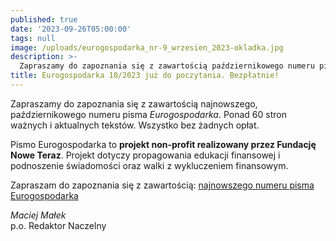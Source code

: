 ```yaml
---
published: true
date: '2023-09-26T05:00:00'
tags: null
image: /uploads/eurogospodarka_nr-9_wrzesien_2023-okladka.jpg
description: >-
  Zapraszamy do zapoznania się z zawartością październikowego numeru pisma Eurogospodarka. Ponad 60 stron ważnych i aktualnych tekstów. Do poczytania... bez opłat. 
title: Eurogospodarka 10/2023 już do poczytania. Bezpłatnie!
---
```


Zapraszamy do zapoznania się z zawartością najnowszego, październikowego numeru pisma *Eurogospodarka*. Ponad 60 stron ważnych i aktualnych tekstów. Wszystko bez żadnych opłat. 

Pismo Eurogospodarka to **projekt non-profit realizowany przez Fundację Nowe Teraz**. Projekt dotyczy propagowania edukacji finansowej i podnoszenie świadomości oraz walki z wykluczeniem finansowym.

Zapraszam do zapoznania się z zawartością: [najnowszego numeru pisma Eurogospodarka](https://eurogospodarka.eu/eurogospodarka-pazdziernik-2023/)

*Maciej Małek*   
p.o. Redaktor Naczelny

